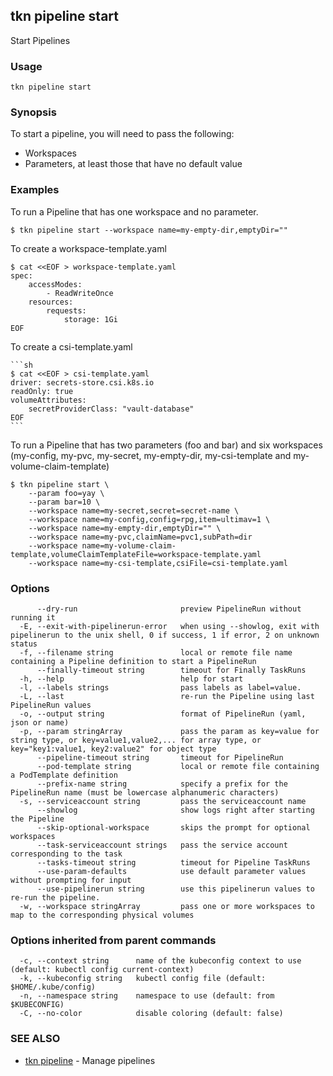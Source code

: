 ## tkn pipeline start

Start Pipelines

### Usage

```
tkn pipeline start
```

### Synopsis

To start a pipeline, you will need to pass the following:

- Workspaces
- Parameters, at least those that have no default value

### Examples

To run a Pipeline that has one workspace and no parameter.

	$ tkn pipeline start --workspace name=my-empty-dir,emptyDir=""


To create a workspace-template.yaml

	$ cat <<EOF > workspace-template.yaml
	spec:
  		accessModes:
  			- ReadWriteOnce
  		resources:
    		requests:
      			storage: 1Gi
	EOF

To create a csi-template.yaml

	```sh
	$ cat <<EOF > csi-template.yaml
	driver: secrets-store.csi.k8s.io
	readOnly: true
	volumeAttributes:
  		secretProviderClass: "vault-database"
	EOF
	```

To run a Pipeline that has two parameters (foo and bar) and
six workspaces (my-config, my-pvc, my-secret, my-empty-dir,
my-csi-template and my-volume-claim-template)


	$ tkn pipeline start \
		--param foo=yay \
		--param bar=10 \
		--workspace name=my-secret,secret=secret-name \
		--workspace name=my-config,config=rpg,item=ultimav=1 \
		--workspace name=my-empty-dir,emptyDir="" \
		--workspace name=my-pvc,claimName=pvc1,subPath=dir
		--workspace name=my-volume-claim-template,volumeClaimTemplateFile=workspace-template.yaml
		--workspace name=my-csi-template,csiFile=csi-template.yaml

### Options

```
      --dry-run                       preview PipelineRun without running it
  -E, --exit-with-pipelinerun-error   when using --showlog, exit with pipelinerun to the unix shell, 0 if success, 1 if error, 2 on unknown status
  -f, --filename string               local or remote file name containing a Pipeline definition to start a PipelineRun
      --finally-timeout string        timeout for Finally TaskRuns
  -h, --help                          help for start
  -l, --labels strings                pass labels as label=value.
  -L, --last                          re-run the Pipeline using last PipelineRun values
  -o, --output string                 format of PipelineRun (yaml, json or name)
  -p, --param stringArray             pass the param as key=value for string type, or key=value1,value2,... for array type, or key="key1:value1, key2:value2" for object type
      --pipeline-timeout string       timeout for PipelineRun
      --pod-template string           local or remote file containing a PodTemplate definition
      --prefix-name string            specify a prefix for the PipelineRun name (must be lowercase alphanumeric characters)
  -s, --serviceaccount string         pass the serviceaccount name
      --showlog                       show logs right after starting the Pipeline
      --skip-optional-workspace       skips the prompt for optional workspaces
      --task-serviceaccount strings   pass the service account corresponding to the task
      --tasks-timeout string          timeout for Pipeline TaskRuns
      --use-param-defaults            use default parameter values without prompting for input
      --use-pipelinerun string        use this pipelinerun values to re-run the pipeline. 
  -w, --workspace stringArray         pass one or more workspaces to map to the corresponding physical volumes
```

### Options inherited from parent commands

```
  -c, --context string      name of the kubeconfig context to use (default: kubectl config current-context)
  -k, --kubeconfig string   kubectl config file (default: $HOME/.kube/config)
  -n, --namespace string    namespace to use (default: from $KUBECONFIG)
  -C, --no-color            disable coloring (default: false)
```

### SEE ALSO

* [tkn pipeline](tkn_pipeline.md)	 - Manage pipelines

